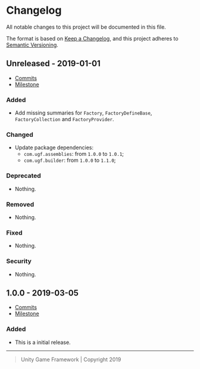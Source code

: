 # Changelog
All notable changes to this project will be documented in this file.

The format is based on [Keep a Changelog](https://keepachangelog.com/en/1.0.0/),
and this project adheres to [Semantic Versioning](https://semver.org/spec/v2.0.0.html).

## Unreleased - 2019-01-01
- [Commits](https://github.com/unity-game-framework/ugf-factory/compare/0.0.0...0.0.0)
- [Milestone](https://github.com/unity-game-framework/ugf-factory/milestone/0?closed=1)

### Added
- Add missing summaries for `Factory`, `FactoryDefineBase`, `FactoryCollection` and `FactoryProvider`.

### Changed
- Update package dependencies:
    - `com.ugf.assemblies`: from `1.0.0` to `1.0.1`;
    - `com.ugf.builder`: from `1.0.0` to `1.1.0`;

### Deprecated
- Nothing.

### Removed
- Nothing.

### Fixed
- Nothing.

### Security
- Nothing.

## 1.0.0 - 2019-03-05
- [Commits](https://github.com/unity-game-framework/ugf-factory/compare/99949a8...1.0.0)
- [Milestone](https://github.com/unity-game-framework/ugf-factory/milestone/1?closed=1)

### Added
- This is a initial release.

---
> Unity Game Framework | Copyright 2019
